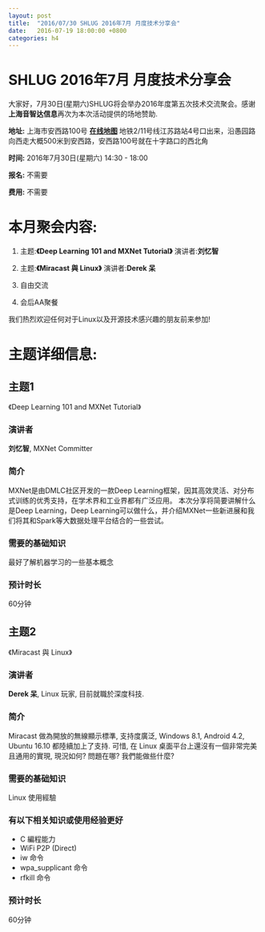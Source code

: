 ```yaml
---
layout: post
title:  "2016/07/30 SHLUG 2016年7月 月度技术分享会"
date:   2016-07-19 18:00:00 +0800
categories: h4
---
```

# SHLUG 2016年7月 月度技术分享会

大家好，7月30日(星期六)SHLUG将会举办2016年度第五次技术交流聚会。感谢**上海音智达信息**再次为本次活动提供的场地赞助.


**地址:** 上海市安西路100号 [**在线地图**](http://map.sogou.com/#c=13516636,3639148,15&uids=999900002398410&where=13514566.40625,3637691.40625,13518699.21875,3640605.46875,0&page=1,10)
地铁2/11号线江苏路站4号口出来，沿愚园路向西走大概500米到安西路，安西路100号就在十字路口的西北角

**时间:** 2016年7月30日(星期六) 14:30 - 18:00

**报名:** 不需要

**费用:** 不需要

# 本月聚会内容:
1. 主题:**《Deep Learning 101 and MXNet Tutorial》** 演讲者:**刘忆智**

2. 主题:**《Miracast 與 Linux》** 演讲者:**Derek 呆**

3. 自由交流

4. 会后AA聚餐

我们热烈欢迎任何对于Linux以及开源技术感兴趣的朋友前来参加!

# 主题详细信息:

## 主题1
《Deep Learning 101 and MXNet Tutorial》

### 演讲者
**刘忆智**, MXNet Committer

### 简介
MXNet是由DMLC社区开发的一款Deep Learning框架，因其高效灵活、对分布式训练的优秀支持，在学术界和工业界都有广泛应用。
本次分享将简要讲解什么是Deep Learning，Deep Learning可以做什么，并介绍MXNet一些新进展和我们将其和Spark等大数据处理平台结合的一些尝试。

### 需要的基础知识
最好了解机器学习的一些基本概念

### 预计时长
60分钟

## 主题2
《Miracast 與 Linux》

### 演讲者
**Derek 呆**, Linux 玩家, 目前就職於深度科技.

### 简介
Miracast 做為開放的無線顯示標準, 支持度廣泛, Windows 8.1, Android 4.2, Ubuntu 16.10 都陸續加上了支持. 可惜, 在 Linux 桌面平台上還沒有一個非常完美且通用的實現, 現況如何? 問題在哪? 我們能做些什麼?

### 需要的基础知识
Linux 使用經驗

### 有以下相关知识或使用经验更好
* C 編程能力
* WiFi P2P (Direct)
* iw 命令
* wpa_supplicant 命令
* rfkill 命令

### 预计时长
60分钟
